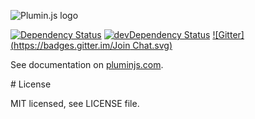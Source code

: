 ![Plumin.js logo](http://byte-foundry.github.io/plumin.js/plumin.png)

[![Dependency Status](https://david-dm.org/byte-foundry/plumin.js.svg?theme=shields.io)](https://david-dm.org/byte-foundry/plumin.js)
[![devDependency Status](https://david-dm.org/byte-foundry/plumin.js/dev-status.svg?theme=shields.io)](https://david-dm.org/byte-foundry/plumin.js#info=devDependencies)
[![Gitter](https://badges.gitter.im/Join Chat.svg)](https://gitter.im/byte-foundry/prototypo?utm_source=badge&utm_medium=badge&utm_campaign=pr-badge&utm_content=badge)

See documentation on [pluminjs.com](http://www.pluminjs.com).

# License

MIT licensed, see LICENSE file.